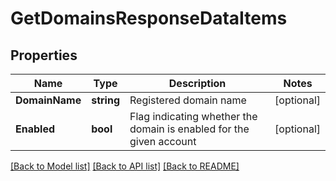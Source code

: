 # GetDomainsResponseDataItems

## Properties

Name | Type | Description | Notes
------------ | ------------- | ------------- | -------------
**DomainName** | **string** | Registered domain name | [optional] 
**Enabled** | **bool** | Flag indicating whether the domain is enabled for the given account | [optional] 

[[Back to Model list]](../README.md#documentation-for-models) [[Back to API list]](../README.md#documentation-for-api-endpoints) [[Back to README]](../README.md)


